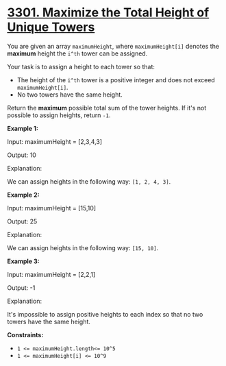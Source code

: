 # [3301. Maximize the Total Height of Unique Towers](https://leetcode.com/problems/maximize-the-total-height-of-unique-towers/description/)

You are given an array `maximumHeight`, where `maximumHeight[i]` denotes the **maximum**  height the `i^th` tower can be assigned.

Your task is to assign a height to each tower so that:

- The height of the `i^th` tower is a positive integer and does not exceed `maximumHeight[i]`.
- No two towers have the same height.

Return the **maximum**  possible total sum of the tower heights. If it's not possible to assign heights, return `-1`.

**Example 1:** 

<div class="example-block">
Input: maximumHeight = [2,3,4,3]

Output: 10

Explanation:

We can assign heights in the following way: `[1, 2, 4, 3]`.

**Example 2:** 

<div class="example-block">
Input: maximumHeight = [15,10]

Output: 25

Explanation:

We can assign heights in the following way: `[15, 10]`.

**Example 3:** 

<div class="example-block">
Input: maximumHeight = [2,2,1]

Output: -1

Explanation:

It's impossible to assign positive heights to each index so that no two towers have the same height.

**Constraints:** 

- `1 <= maximumHeight.length<= 10^5`
- `1 <= maximumHeight[i] <= 10^9`